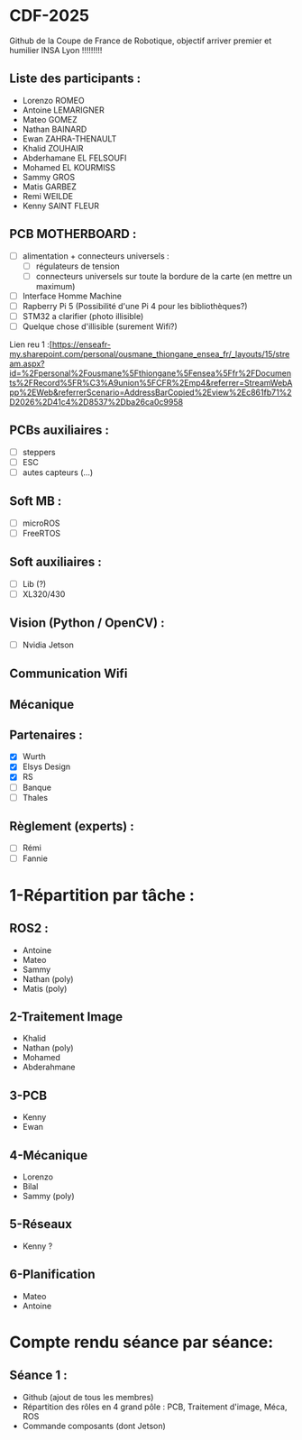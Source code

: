 # CDF-2025
Github de la Coupe de France de Robotique, objectif arriver premier et humilier INSA Lyon !!!!!!!!!

## Liste des participants :
- Lorenzo ROMEO
- Antoine LEMARIGNER
- Mateo GOMEZ
- Nathan BAINARD
- Ewan ZAHRA-THENAULT
- Khalid ZOUHAIR
- Abderhamane EL FELSOUFI 
- Mohamed EL KOURMISS 
- Sammy GROS
- Matis GARBEZ
- Remi WEILDE
- Kenny SAINT FLEUR 

## PCB MOTHERBOARD :
- [ ] alimentation + connecteurs universels :
  - [ ] régulateurs de tension
  - [ ] connecteurs universels sur toute la bordure de la carte (en mettre un maximum)
- [ ] Interface Homme Machine
- [ ] Rapberry Pi 5 (Possibilité d'une Pi 4 pour les bibliothèques?)
- [ ] STM32 a clarifier (photo illisible)
- [ ] Quelque chose d'illisible (surement Wifi?)

Lien reu 1 :[https://enseafr-my.sharepoint.com/personal/ousmane_thiongane_ensea_fr/_layouts/15/stream.aspx?id=%2Fpersonal%2Fousmane%5Fthiongane%5Fensea%5Ffr%2FDocuments%2FRecord%5FR%C3%A9union%5FCFR%2Emp4&referrer=StreamWebApp%2EWeb&referrerScenario=AddressBarCopied%2Eview%2Ec861fb71%2D2026%2D41c4%2D8537%2Dba26ca0c9958

## PCBs auxiliaires :
- [ ] steppers
- [ ] ESC
- [ ] autes capteurs (...)

## Soft MB :
- [ ] microROS
- [ ] FreeRTOS

## Soft auxiliaires :
- [ ] Lib (?)
- [ ] XL320/430

## Vision (Python / OpenCV) :
- [ ] Nvidia Jetson

## Communication Wifi

## Mécanique

## Partenaires :
- [x] Wurth
- [x] Elsys Design
- [x] RS
- [ ] Banque
- [ ] Thales

## Règlement (experts) :
- [ ] Rémi
- [ ] Fannie

# 1-Répartition par tâche :
## ROS2 :
- Antoine
- Mateo
- Sammy
- Nathan (poly)
- Matis (poly)

## 2-Traitement Image
- Khalid
- Nathan (poly)
- Mohamed
- Abderahmane

## 3-PCB 
- Kenny
- Ewan

## 4-Mécanique 
- Lorenzo 
- Bilal
- Sammy (poly)

## 5-Réseaux
- Kenny ?

## 6-Planification 
- Mateo
- Antoine 

# Compte rendu séance par séance:

## Séance 1 :
- Github (ajout de tous les membres)
- Répartition des rôles en 4 grand pôle : PCB, Traitement d'image, Méca, ROS
- Commande composants (dont Jetson)


